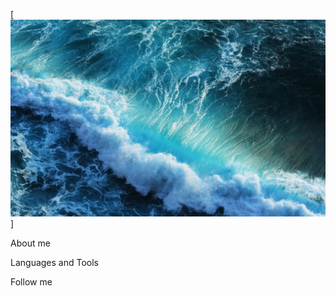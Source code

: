 [![Header](https://github.com/MedullaKs/MedullaKs/blob/main/assets/High_resolution_wallpaper_background_ID_77701316882.jpg)]

About me

Languages and Tools

Follow me